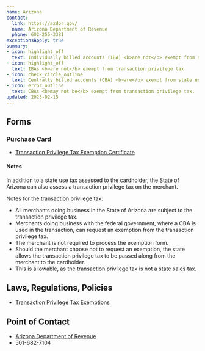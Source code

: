 ```yaml
---
name: Arizona
contact:
  link: https://azdor.gov/
  name: Arizona Department of Revenue
  phone: 602-255-3381
exceptionsApply: true
summary:
- icon: highlight_off
  text: Individually billed accounts (IBA) <b>are not</b> exempt from state use tax.
- icon: highlight_off
  text: IBAs <b>are not</b> exempt from transaction privilege tax.
- icon: check_circle_outline
  text: Centrally billed accounts (CBA) <b>are</b> exempt from state use tax.
- icon: error_outline
  text: CBAs <b>may not be</b> exempt from transaction privilege tax.
updated: 2023-02-15
---
```


## Forms

### Purchase Card

* [Transaction Privilege Tax Exemption Certificate](https://azdor.gov/forms/tpt-forms/tpt-exemption-certificate-general)

#### Notes

In addition to a state use tax assessed to the cardholder, the State of Arizona can also assess a transaction privilege tax on the merchant.

Notes for the transaction privilege tax:

* All merchants doing business in the State of Arizona are subject to the transaction privilege tax.
* Merchants doing business with the federal government, where a CBA is used in the transaction, can request an exemption from the transaction privilege tax.
* The merchant is not required to process the exemption form.
* Should the merchant choose not to request an exemption, the state allows the transaction privilege tax to be passed along from the merchant to the cardholder.
* This is allowable, as the transaction privilege tax is not a state sales tax.

## Laws, Regulations, Policies

* [Transaction Privilege Tax Exemptions](https://azdor.gov/transaction-privilege-tax/tpt-exemptions)

## Point of Contact
- [Arizona Department of Revenue](https://www.dfa.arkansas.gov/)
- 501-682-7104